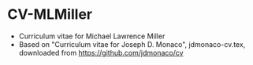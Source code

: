 # CV-MLMiller

* Curriculum vitae for Michael Lawrence Miller
* Based on "Curriculum vitae for Joseph D. Monaco", jdmonaco-cv.tex, downloaded from https://github.com/jdmonaco/cv
